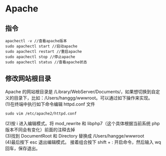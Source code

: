 # Apache
## 指令
```shell
apachectl -v //查看apache版本
sudo apachectl start //启动apache
sudo apachectl restart //重启apache
sudo apachectl stop //停止apache
sudo apachectl status //查看apache状态
```
## 修改网站根目录
Apache 的网站根目录是 /Library/WebServer/Documents/，如果想切换到自定义的目录下，比如：/Users/hanggg/wwwroot。可以通过如下操作来实现。  
(1)在终端中执行如下命令编辑 httpd.conf 文件
```shell
sudo vim /etc/apache2/httpd.conf
```
(2)按 i 进入编辑模式。将 mod_rewrite 和 libphp7（这个具体根据当前系统 php 版本不同会有变化）前面的注释去掉  
(3)找到 DocumentRoot 和 Directory 替换成 /Users/hangge/wwwroot  
(4)最后按下 esc 退出编辑模式。 接着组合按下 shift + : 开启命令，然后输入 wq 回车，保存退出。
